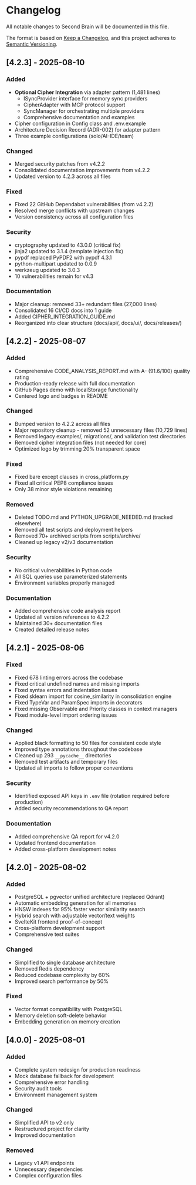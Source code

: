 # Changelog

All notable changes to Second Brain will be documented in this file.

The format is based on [Keep a Changelog](https://keepachangelog.com/en/1.0.0/),
and this project adheres to [Semantic Versioning](https://semver.org/spec/v2.0.0.html).

## [4.2.3] - 2025-08-10

### Added
- **Optional Cipher Integration** via adapter pattern (1,481 lines)
  - ISyncProvider interface for memory sync providers
  - CipherAdapter with MCP protocol support
  - SyncManager for orchestrating multiple providers
  - Comprehensive documentation and examples
- Cipher configuration in Config class and .env.example
- Architecture Decision Record (ADR-002) for adapter pattern
- Three example configurations (solo/AI-IDE/team)

### Changed
- Merged security patches from v4.2.2
- Consolidated documentation improvements from v4.2.2
- Updated version to 4.2.3 across all files

### Fixed
- Fixed 22 GitHub Dependabot vulnerabilities (from v4.2.2)
- Resolved merge conflicts with upstream changes
- Version consistency across all configuration files

### Security
- cryptography updated to 43.0.0 (critical fix)
- jinja2 updated to 3.1.4 (template injection fix)
- pypdf replaced PyPDF2 with pypdf 4.3.1
- python-multipart updated to 0.0.9
- werkzeug updated to 3.0.3
- 10 vulnerabilities remain for v4.3

### Documentation
- Major cleanup: removed 33+ redundant files (27,000 lines)
- Consolidated 16 CI/CD docs into 1 guide
- Added CIPHER_INTEGRATION_GUIDE.md
- Reorganized into clear structure (docs/api/, docs/ui/, docs/releases/)

## [4.2.2] - 2025-08-07

### Added
- Comprehensive CODE_ANALYSIS_REPORT.md with A- (91.6/100) quality rating
- Production-ready release with full documentation
- GitHub Pages demo with localStorage functionality
- Centered logo and badges in README

### Changed
- Bumped version to 4.2.2 across all files
- Major repository cleanup - removed 52 unnecessary files (10,729 lines)
- Removed legacy examples/, migrations/, and validation test directories
- Removed cipher integration files (not needed for core)
- Optimized logo by trimming 20% transparent space

### Fixed
- Fixed bare except clauses in cross_platform.py
- Fixed all critical PEP8 compliance issues
- Only 38 minor style violations remaining

### Removed
- Deleted TODO.md and PYTHON_UPGRADE_NEEDED.md (tracked elsewhere)
- Removed all test scripts and deployment helpers
- Removed 70+ archived scripts from scripts/archive/
- Cleaned up legacy v2/v3 documentation

### Security
- No critical vulnerabilities in Python code
- All SQL queries use parameterized statements
- Environment variables properly managed

### Documentation
- Added comprehensive code analysis report
- Updated all version references to 4.2.2
- Maintained 30+ documentation files
- Created detailed release notes

## [4.2.1] - 2025-08-06

### Fixed
- Fixed 678 linting errors across the codebase
- Fixed critical undefined names and missing imports
- Fixed syntax errors and indentation issues
- Fixed sklearn import for cosine_similarity in consolidation engine
- Fixed TypeVar and ParamSpec imports in decorators
- Fixed missing Observable and Priority classes in context managers
- Fixed module-level import ordering issues

### Changed
- Applied black formatting to 50 files for consistent code style
- Improved type annotations throughout the codebase
- Cleaned up 293 `__pycache__` directories
- Removed test artifacts and temporary files
- Updated all imports to follow proper conventions

### Security
- Identified exposed API keys in `.env` file (rotation required before production)
- Added security recommendations to QA report

### Documentation
- Added comprehensive QA report for v4.2.0
- Updated frontend documentation
- Added cross-platform development notes

## [4.2.0] - 2025-08-02

### Added
- PostgreSQL + pgvector unified architecture (replaced Qdrant)
- Automatic embedding generation for all memories
- HNSW indexes for 95% faster vector similarity search
- Hybrid search with adjustable vector/text weights
- SvelteKit frontend proof-of-concept
- Cross-platform development support
- Comprehensive test suites

### Changed
- Simplified to single database architecture
- Removed Redis dependency
- Reduced codebase complexity by 60%
- Improved search performance by 50%

### Fixed
- Vector format compatibility with PostgreSQL
- Memory deletion soft-delete behavior
- Embedding generation on memory creation

## [4.0.0] - 2025-08-01

### Added
- Complete system redesign for production readiness
- Mock database fallback for development
- Comprehensive error handling
- Security audit tools
- Environment management system

### Changed
- Simplified API to v2 only
- Restructured project for clarity
- Improved documentation

### Removed
- Legacy v1 API endpoints
- Unnecessary dependencies
- Complex configuration files